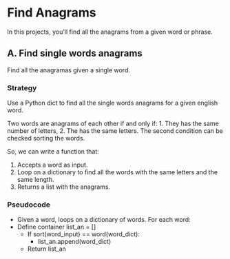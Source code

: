 # Find Anagrams

In this projects, you'll find all the anagrams from a given word or phrase.

## A. Find single words anagrams

Find all the anagramas given a single word.

### Strategy

Use a Python dict to find all the single words anagrams for a given english word.

Two words are anagrams of each other if and only if: 1. They has the same number of letters, 2. The has the same letters. The second condition can be checked sorting the words.

So, we can write a function that:

1. Accepts a word as input.
2. Loop on a dictionary to find all the words with the same letters and the same length.
3. Returns a list with the anagrams.

### Pseudocode

- Given a word, loops on a dictionary of words. For each word:
- Define container list_an = []
  - If sort(word_input) == word(word_dict):
    - list_an.append(word_dict)
  - Return list_an